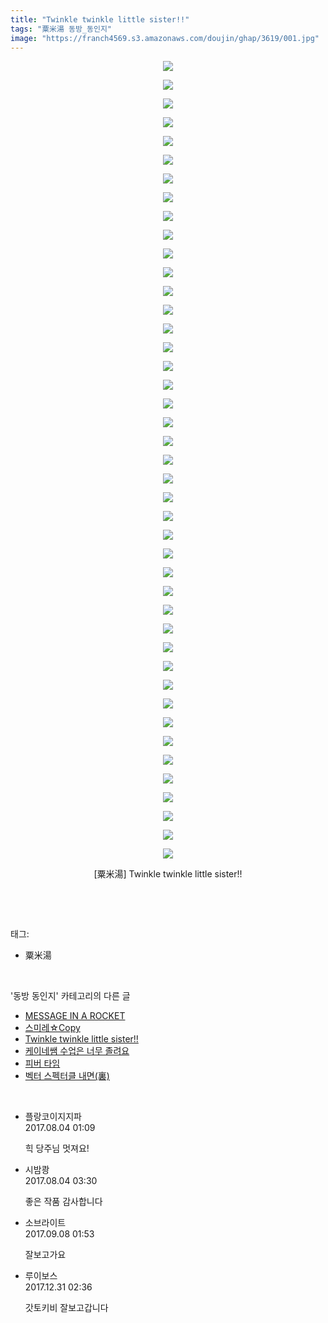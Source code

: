 ```yaml
---
title: "Twinkle twinkle little sister!!"
tags: "粟米湯 동방_동인지"
image: "https://franch4569.s3.amazonaws.com/doujin/ghap/3619/001.jpg"
---
```

<div class="article">
<p style="text-align: center; clear: none; float: none;"><img src="{{ site.imgserver2 }}/ghap/3619/001.jpg"/></p>
<p style="text-align: center; clear: none; float: none;"><img src="{{ site.imgserver2 }}/ghap/3619/002.jpg"/></p>
<p style="text-align: center; clear: none; float: none;"><img src="{{ site.imgserver2 }}/ghap/3619/003.jpg"/></p>
<p style="text-align: center; clear: none; float: none;"><img src="{{ site.imgserver2 }}/ghap/3619/004.jpg"/></p>
<p style="text-align: center; clear: none; float: none;"><img src="{{ site.imgserver2 }}/ghap/3619/005.jpg"/></p>
<p style="text-align: center; clear: none; float: none;"><img src="{{ site.imgserver2 }}/ghap/3619/006.jpg"/></p>
<p style="text-align: center; clear: none; float: none;"><img src="{{ site.imgserver2 }}/ghap/3619/007.jpg"/></p>
<p style="text-align: center; clear: none; float: none;"><img src="{{ site.imgserver2 }}/ghap/3619/008.jpg"/></p>
<p style="text-align: center; clear: none; float: none;"><img src="{{ site.imgserver2 }}/ghap/3619/009.jpg"/></p>
<p style="text-align: center; clear: none; float: none;"><img src="{{ site.imgserver2 }}/ghap/3619/010.jpg"/></p>
<p style="text-align: center; clear: none; float: none;"><img src="{{ site.imgserver2 }}/ghap/3619/011.jpg"/></p>
<p style="text-align: center; clear: none; float: none;"><img src="{{ site.imgserver2 }}/ghap/3619/012.jpg"/></p>
<p style="text-align: center; clear: none; float: none;"><img src="{{ site.imgserver2 }}/ghap/3619/013.jpg"/></p>
<p style="text-align: center; clear: none; float: none;"><img src="{{ site.imgserver2 }}/ghap/3619/014.jpg"/></p>
<p style="text-align: center; clear: none; float: none;"><img src="{{ site.imgserver2 }}/ghap/3619/015.jpg"/></p>
<p style="text-align: center; clear: none; float: none;"><img src="{{ site.imgserver2 }}/ghap/3619/016.jpg"/></p>
<p style="text-align: center; clear: none; float: none;"><img src="{{ site.imgserver2 }}/ghap/3619/017.jpg"/></p>
<p style="text-align: center; clear: none; float: none;"><img src="{{ site.imgserver2 }}/ghap/3619/018.jpg"/></p>
<p style="text-align: center; clear: none; float: none;"><img src="{{ site.imgserver2 }}/ghap/3619/019.jpg"/></p>
<p style="text-align: center; clear: none; float: none;"><img src="{{ site.imgserver2 }}/ghap/3619/020.jpg"/></p>
<p style="text-align: center; clear: none; float: none;"><img src="{{ site.imgserver2 }}/ghap/3619/021.jpg"/></p>
<p style="text-align: center; clear: none; float: none;"><img src="{{ site.imgserver2 }}/ghap/3619/022.jpg"/></p>
<p style="text-align: center; clear: none; float: none;"><img src="{{ site.imgserver2 }}/ghap/3619/023.jpg"/></p>
<p style="text-align: center; clear: none; float: none;"><img src="{{ site.imgserver2 }}/ghap/3619/024.jpg"/></p>
<p style="text-align: center; clear: none; float: none;"><img src="{{ site.imgserver2 }}/ghap/3619/025.jpg"/></p>
<p style="text-align: center; clear: none; float: none;"><img src="{{ site.imgserver2 }}/ghap/3619/026.jpg"/></p>
<p style="text-align: center; clear: none; float: none;"><img src="{{ site.imgserver2 }}/ghap/3619/027.jpg"/></p>
<p style="text-align: center; clear: none; float: none;"><img src="{{ site.imgserver2 }}/ghap/3619/028.jpg"/></p>
<p style="text-align: center; clear: none; float: none;"><img src="{{ site.imgserver2 }}/ghap/3619/029.jpg"/></p>
<p style="text-align: center; clear: none; float: none;"><img src="{{ site.imgserver2 }}/ghap/3619/030.jpg"/></p>
<p style="text-align: center; clear: none; float: none;"><img src="{{ site.imgserver2 }}/ghap/3619/031.jpg"/></p>
<p style="text-align: center; clear: none; float: none;"><img src="{{ site.imgserver2 }}/ghap/3619/032.jpg"/></p>
<p style="text-align: center; clear: none; float: none;"><img src="{{ site.imgserver2 }}/ghap/3619/033.jpg"/></p>
<p style="text-align: center; clear: none; float: none;"><img src="{{ site.imgserver2 }}/ghap/3619/034.jpg"/></p>
<p style="text-align: center; clear: none; float: none;"><img src="{{ site.imgserver2 }}/ghap/3619/035.jpg"/></p>
<p style="text-align: center; clear: none; float: none;"><img src="{{ site.imgserver2 }}/ghap/3619/036.jpg"/></p>
<p style="text-align: center; clear: none; float: none;"><img src="{{ site.imgserver2 }}/ghap/3619/037.jpg"/></p>
<p style="text-align: center; clear: none; float: none;"><img src="{{ site.imgserver2 }}/ghap/3619/038.jpg"/></p>
<p style="text-align: center; clear: none; float: none;"><img src="{{ site.imgserver2 }}/ghap/3619/039.jpg"/></p>
<p style="text-align: center; clear: none; float: none;"><img src="{{ site.imgserver2 }}/ghap/3619/040.jpg"/></p>
<p style="text-align: center; clear: none; float: none;"><img src="{{ site.imgserver2 }}/ghap/3619/041.jpg"/></p>
<p style="text-align: center; clear: none; float: none;"><img src="{{ site.imgserver2 }}/ghap/3619/042.jpg"/></p>
<p style="text-align: center; clear: none; float: none;"><img src="{{ site.imgserver2 }}/ghap/3619/043.jpg"/></p>
<p style="text-align: center; clear: none; float: none;">[粟米湯] Twinkle twinkle little sister!!</p>
<p><br/></p>
</div><br/>
<div class="tagTrail">
<p>태그: </p>
<ul>
<li>粟米湯</li>
</ul>
</div><br/>
<div class="another">
<p>'동방 동인지' 카테고리의 다른 글</p>
<ul>
<li><a href="/ghap_3621">MESSAGE IN A ROCKET</a></li>
<li><a href="/ghap_3620">스미레☆Copy</a></li>
<li><a href="/ghap_3619">Twinkle twinkle little sister!!</a></li>
<li><a href="/ghap_3618">케이네쌤 수업은 너무 졸려요</a></li>
<li><a href="/ghap_3617">피버 타임</a></li>
<li><a href="/ghap_3615">벡터 스펙터클 내면(裏)</a></li>
</ul>
</div><br/>
<div class="cb_module cb_fluid">
<div class="cb_wrt cb_profile">
<div class="comment">
<ul>
<li class="cb_thumb_off" id="comment15051353">
<div class="cb_comment_area">
<div class="cb_info_area">
<div class="cb_section">
<span class="cb_nick_name">플랑코이지지파</span>
</div>
<div class="cb_section">
<span class="cb_date">2017.08.04 01:09 </span>
</div>
</div>
<div class="cb_dsc_comment">
<p class="cb_dsc">
											힉 당주님 멋져요!
										</p>
</div>
</div></li>
<li class="cb_thumb_off" id="comment15051407">
<div class="cb_comment_area">
<div class="cb_info_area">
<div class="cb_section">
<span class="cb_nick_name">시밤쾅</span>
</div>
<div class="cb_section">
<span class="cb_date">2017.08.04 03:30 </span>
</div>
</div>
<div class="cb_dsc_comment">
<p class="cb_dsc">
											좋은 작품 감사합니다
										</p>
</div>
</div></li>
<li class="cb_thumb_off" id="comment15078535">
<div class="cb_comment_area">
<div class="cb_info_area">
<div class="cb_section">
<span class="cb_nick_name">소브라이트</span>
</div>
<div class="cb_section">
<span class="cb_date">2017.09.08 01:53 </span>
</div>
</div>
<div class="cb_dsc_comment">
<p class="cb_dsc">
											잘보고가요
										</p>
</div>
</div></li>
<li class="cb_thumb_off" id="comment15163408">
<div class="cb_comment_area">
<div class="cb_info_area">
<div class="cb_section">
<span class="cb_nick_name">루이보스</span>
</div>
<div class="cb_section">
<span class="cb_date">2017.12.31 02:36 </span>
</div>
</div>
<div class="cb_dsc_comment">
<p class="cb_dsc">
											갓토키비 잘보고갑니다
										</p>
</div>
</div></li>
</ul>
</div>
</div><!-- commentList close -->
</div><br/>
